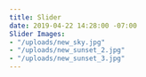 ```yaml
---
title: Slider
date: 2019-04-22 14:28:00 -07:00
Slider Images:
- "/uploads/new_sky.jpg"
- "/uploads/new_sunset_2.jpg"
- "/uploads/new_sunset_3.jpg"
---
```


